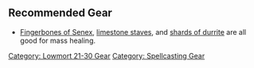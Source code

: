 ## Recommended Gear

-   [Fingerbones of Senex](Fingerbone_Of_Senex "wikilink"), [limestone
    staves](Limestone_Staff "wikilink"), and [shards of
    durrite](Shard_Of_Durrite "wikilink") are all good for mass healing.

[Category: Lowmort 21-30 Gear](Category:_Lowmort_21-30_Gear "wikilink")
[Category: Spellcasting Gear](Category:_Spellcasting_Gear "wikilink")
